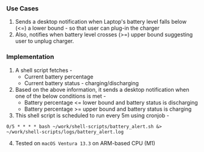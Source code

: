 ### Use Cases
1. Sends a desktop notification when Laptop's battery level falls below (<=) a lower bound - so that user can plug-in the charger
2. Also, notifies when battery level crosses (>=) upper bound suggesting user to unplug charger.

### Implementation
1. A shell script fetches - 
    - Current battery percentage
    - Current battery status - charging/discharging
2. Based on the above information, it sends a desktop notification when one of the below conditions is met -
    - Battery percentage <= lower bound and battery status is discharging
    - Battery percentage >= upper bound and battery status is charging
3. This shell script is scheduled to run every 5m using cronjob - 
```
0/5 * * * * bash ~/work/shell-scripts/battery_alert.sh &> ~/work/shell-scripts/logs/battery_alert.log
```
4. Tested on `macOS Ventura 13.3` on ARM-based CPU (M1)